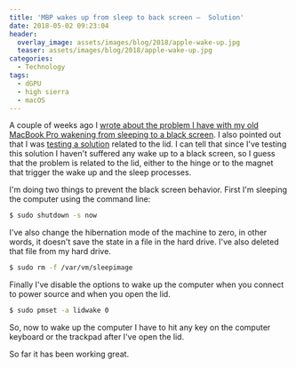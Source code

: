 ```yaml
---
title: 'MBP wakes up from sleep to back screen —  Solution'
date: 2018-05-02 09:23:04
header: 
  overlay_image: assets/images/blog/2018/apple-wake-up.jpg
  teaser: assets/images/blog/2018/apple-wake-up.jpg
categories:
  - Technology
tags:
  - dGPU
  - high sierra
  - macOS
---
```

A couple of weeks ago I [wrote about the problem I have with my old MacBook Pro wakening from sleeping to a black screen](http://luisspuerto.net/2018/04/mbp-wakes-up-from-sleep-to-back-screen/). I also pointed out that I was [testing a solution](http://luisspuerto.net/2018/04/mbp-wakes-up-from-sleep-to-back-screen/#the-lidwake-on-test) related to the lid. I can tell that since I've testing this solution I haven't suffered any wake up to a black screen, so I guess that the problem is related to the lid, either to the hinge or to the magnet that trigger the wake up and the sleep processes.

I'm doing two things to prevent the black screen behavior. First I'm sleeping the computer using the command line:

```sh
$ sudo shutdown -s now
```

I've also change the hibernation mode of the machine to zero, in other words, it doesn't save the state in a file in the hard drive. I've also deleted that file from my hard drive.

```sh
$ sudo rm -f /var/vm/sleepimage
```

Finally I've disable the options to wake up the computer when you connect to power source and when you open the lid.

```sh
$ sudo pmset -a lidwake 0
```

So, now to wake up the computer I have to hit any key on the computer keyboard or the trackpad after I've open the lid.

So far it has been working great.
